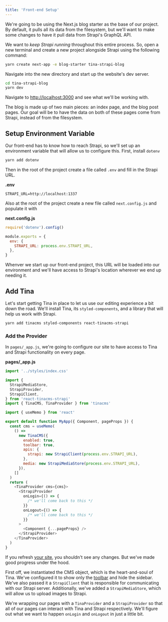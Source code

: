 ```yaml
---
title: 'Front-end Setup'
---
```


We're going to be using the Next.js blog starter as the base of our project. By default, it pulls all its data from the filesystem, but we'll want to make some changes to have it pull data from Strapi's GraphQL API.

We want to _keep Strapi running_ throughout this entire process. So, open a new terminal and create a new project alongside Strapi using the following command:

```bash
yarn create next-app -e blog-starter tina-strapi-blog
```

Navigate into the new directory and start up the website's dev server.

```bash
cd tina-strapi-blog
yarn dev
```

Navigate to [http://localhost:3000](http://localhost:3000) and see what we'll be working with.

The blog is made up of two main pieces: an index page, and the blog post pages. Our goal will be to have the data on both of these pages come from Strapi, instead of from the filesystem.

## Setup Environment Variable

Our front-end has to know how to reach Strapi, so we'll set up an environment variable that will allow us to configure this. First, install `dotenv`

```bash
yarn add dotenv
```

Then in the root of the project create a file called `.env` and fill in the Strapi URL.

**.env**

```.env
STRAPI_URL=http://localhost:1337
```

Also at the root of the project create a new file called `next.config.js` and populate it with

**next.config.js**

```js
require('dotenv').config()

module.exports = {
  env: {
    STRAPI_URL: process.env.STRAPI_URL,
  },
}
```

Whenver we start up our front-end project, this URL will be loaded into our environment and we'll have access to Strapi's location wherever we end up needing it.

## Add Tina

Let's start getting Tina in place to let us use our editing experience a bit down the road. We'll install Tina, its `styled-components`, and a library that will help us work with Strapi.

```bash
yarn add tinacms styled-components react-tinacms-strapi
```

### Add the Provider

In `pages/_app.js`, we're going to configure our site to have access to Tina and Strapi functionality on every page.

**pages/\_app.js**

```js
import '../styles/index.css'

import {
  StrapiMediaStore,
  StrapiProvider,
  StrapiClient,
} from 'react-tinacms-strapi'
import { TinaCMS, TinaProvider } from 'tinacms'

import { useMemo } from 'react'

export default function MyApp({ Component, pageProps }) {
  const cms = useMemo(
    () =>
      new TinaCMS({
        enabled: true,
        toolbar: true,
        apis: {
          strapi: new StrapiClient(process.env.STRAPI_URL),
        },
        media: new StrapiMediaStore(process.env.STRAPI_URL),
      }),
    []
  )
  return (
    <TinaProvider cms={cms}>
      <StrapiProvider
        onLogin={() => {
          /* we'll come back to this */
        }}
        onLogout={() => {
          /* we'll come back to this */
        }}
      >
        <Component {...pageProps} />
      </StrapiProvider>
    </TinaProvider>
  )
}
```

If you refresh [your site](http://localhost:3000), you shouldn't see any changes. But we've made good progress under the hood.

First off, we instantiated the CMS object, which is the heart-and-soul of Tina. We've configured it to show only the [toolbar](https://tinacms.org/docs/cms/ui#toolbar-configuration) and hide the sidebar. We've also passed it a `StrapiClient` that is responsible for communicating with our Strapi server. Additionally, we've added a `StrapiMediaStore`, which will allow us to upload images to Strapi.

We're wrapping our pages with a `TinaProvider` and a `StrapiProvider` so that all of our pages can interact with Tina and Strapi respectively. We'll figure out what we want to happen `onLogin` and `onLogout` in just a little bit.
